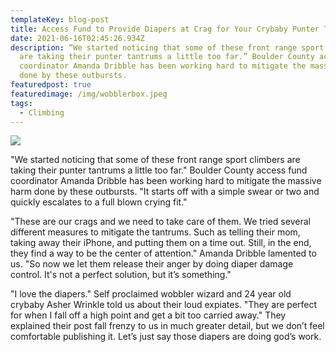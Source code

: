 ```yaml
---
templateKey: blog-post
title: Access Fund to Provide Diapers at Crag for Your Crybaby Punter Tantrums
date: 2021-06-16T02:45:26.934Z
description: “We started noticing that some of these front range sport climbers
  are taking their punter tantrums a little too far.” Boulder County access fund
  coordinator Amanda Dribble has been working hard to mitigate the massive harm
  done by these outbursts.
featuredpost: true
featuredimage: /img/wobblerbox.jpeg
tags:
  - Climbing
---
```

![](/img/wobblerbox.jpeg)

"We started noticing that some of these front range sport climbers are taking their punter tantrums a little too far." Boulder County access fund coordinator Amanda Dribble has been working hard to mitigate the massive harm done by these outbursts. "It starts off with a simple swear or two and quickly escalates to a full blown crying fit."

"These are our crags and we need to take care of them. We tried several different measures to mitigate the tantrums. Such as telling their mom, taking away their iPhone, and putting them on a time out. Still, in the end, they find a way to be the center of attention." Amanda Dribble lamented to us. "So now we let them release their anger by doing diaper damage control. It's not a perfect solution, but it’s something."

"I love the diapers." Self proclaimed wobbler wizard and 24 year old crybaby Asher Wrinkle told us about their loud expiates. "They are perfect for when I fall off a high point and get a bit too carried away." They explained their post fall frenzy to us in much greater detail, but we don’t feel comfortable publishing it. Let’s just say those diapers are doing god’s work.